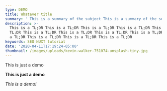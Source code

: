 ```yaml
---
type: DEMO
title: Whatever title
summary: ' This is a summary of the subject This is a summary of the subject  This is a summary of the subject This is a summary of the subject  This is a summary of the subject This is a summary of the subject  This is a summary of the subject This is a summary of the subject  This is a summary of the subject This is a summary of the subject  This is a summary of the subject This is a summary of the subject '
description: >-
  This is a TL;DR This is a TL;DR This is a TL;DR This is a TL;DR This is a
  TL;DR This is a TL;DR This is a TL;DR This is a TL;DR This is a TL;DR This is
  a TL;DR This is a TL;DR This is a TL;DR This is a TL;DR 
keywords: SEO NUXT tutorial
date: '2020-04-11T17:19:24-05:00'
thumbnail: /images/uploads/kevin-walker-751074-unsplash-tiny.jpg
---
```

This is just a demo

**This is just a demo**



_This is a demo!_
